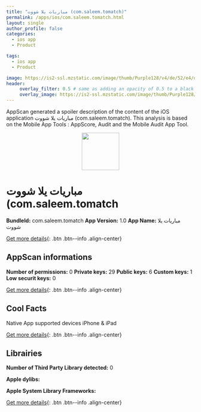```yaml
---
title: "مباريات يلا شووت (com.saleem.tomatch)"
permalink: /apps/ios/com.saleem.tomatch.html
layout: single
author_profile: false
categories: 
  - ios app 
  - Product 

tags: 
  - ios app 
  - Product 

image: https://is2-ssl.mzstatic.com/image/thumb/Purple128/v4/de/52/e4/de52e4be-2bec-c1e2-c048-5d7dcbcd5c95/AppIcon-1x_U007emarketing-85-220-9.png/512x512bb.jpg
header: 
     overlay_filter: 0.5 # same as adding an opacity of 0.5 to a black background
     overlay_image: https://is2-ssl.mzstatic.com/image/thumb/Purple128/v4/de/52/e4/de52e4be-2bec-c1e2-c048-5d7dcbcd5c95/AppIcon-1x_U007emarketing-85-220-9.png/512x512bb.jpg
---
```

AppScan generated a spoiler description of the content of the iOS application مباريات يلا شووت (com.saleem.tomatch). This analysis is based on the Mobile App Tools : AppScore, Audit and the Mobile Audit App Tool.

  
  
<div style="text-align: center;"><img src="https://is2-ssl.mzstatic.com/image/thumb/Purple128/v4/de/52/e4/de52e4be-2bec-c1e2-c048-5d7dcbcd5c95/AppIcon-1x_U007emarketing-85-220-9.png/512x512bb.jpg" width="100" height="100"></div>  
  
# مباريات يلا شووت (com.saleem.tomatch

**BundleId:** com.saleem.tomatch
**App Version:** 1.0
**App Name:** مباريات يلا شووت


[Get more details](/pricing.html){: .btn .btn--info .align-center}  
  
## AppScan informations 

**Number of permissions:** 0
**Private keys:** 29
**Public keys:** 6
**Custom keys:** 1
**Low securit keys:** 0
  
[Get more details](/pricing.html){: .btn .btn--info .align-center}

## Cool Facts

Native App
supported devices iPhone & iPad
  
[Get more details](/pricing.html){: .btn .btn--info .align-center}

## Librairies 
**Number of Third Party Library detected:** 0

**Apple dylibs:**


**Apple System Library Frameworks:**


  
[Get more details](/pricing.html){: .btn .btn--info .align-center}

